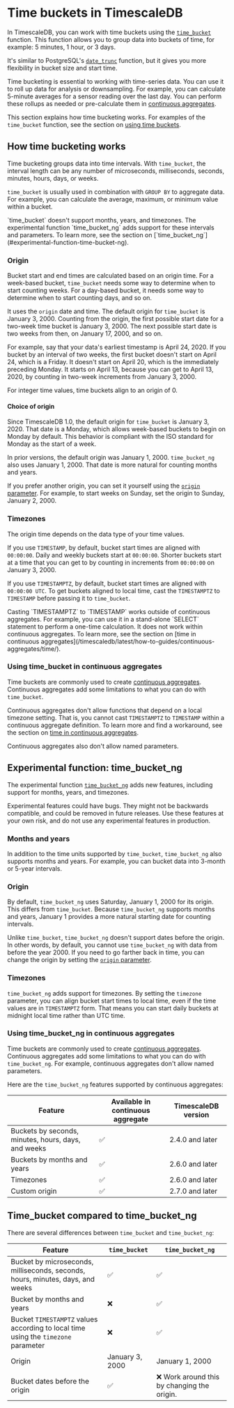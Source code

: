 # Time buckets in TimescaleDB
In TimescaleDB, you can work with time buckets using the
[`time_bucket`][time_bucket] function. This function allows you to group data
into buckets of time, for example: 5 minutes, 1 hour, or 3 days.

It's similar to PostgreSQL's [`date_trunc`][date_trunc] function, but it gives
you more flexibility in bucket size and start time.

Time bucketing is essential to working with time-series data. You can use it to
roll up data for analysis or downsampling. For example, you can calculate
5-minute averages for a sensor reading over the last day. You can perform these
rollups as needed or pre-calculate them in [continuous aggregates][caggs].

This section explains how time bucketing works. For examples of the
`time_bucket` function, see the section on [using time
buckets][use-time-buckets].

## How time bucketing works
Time bucketing groups data into time intervals. With `time_bucket`, the interval
length can be any number of microseconds, milliseconds, seconds, minutes, hours,
days, or weeks.

`time_bucket` is usually used in combination with `GROUP BY` to aggregate data.
For example, you can calculate the average, maximum, or minimum value within a
bucket.

<!-- TODO: insert time bucket and data diagram -->

<highlight type="note"> 
`time_bucket` doesn't support months, years, and timezones. The experimental
function `time_bucket_ng` adds support for these intervals and parameters. To
learn more, see the section on
[`time_bucket_ng`](#experimental-function-time-bucket-ng).
</highlight>

### Origin
Bucket start and end times are calculated based on an origin time. For a
week-based bucket, `time_bucket` needs some way to determine when to start
counting weeks. For a day-based bucket, it needs some way to determine when to
start counting days, and so on.

It uses the `origin` date and time. The default origin for `time_bucket` is
January 3, 2000. Counting from the origin, the first possible start date for a
two-week time bucket is January 3, 2000. The next possible start date is two
weeks from then, on January 17, 2000, and so on.

For example, say that your data's earliest timestamp is April 24, 2020. If you
bucket by an interval of two weeks, the first bucket doesn't start on April 24,
which is a Friday. It doesn't start on April 20, which is the immediately
preceding Monday. It starts on April 13, because you can get to April 13, 2020,
by counting in two-week increments from January 3, 2000.

<!-- TODO: insert time bucket origin diagram -->

For integer time values, time buckets align to an origin of 0.

#### Choice of origin
Since TimescaleDB 1.0, the default origin for `time_bucket` is January 3, 2020.
That date is a Monday, which allows week-based buckets to begin on Monday by
default. This behavior is compliant with the ISO standard for Monday as the
start of a week.

In prior versions, the default origin was January 1, 2000. `time_bucket_ng` also
uses January 1, 2000. That date is more natural for counting months and years.

If you prefer another origin, you can set it yourself using the [`origin`
parameter][origin]. For example, to start weeks on Sunday, set the origin to
Sunday, January 2, 2000.

### Timezones
The origin time depends on the data type of your time values.

If you use `TIMESTAMP`, by default, bucket start times are aligned with
`00:00:00`. Daily and weekly buckets start at `00:00:00`. Shorter buckets start
at a time that you can get to by counting in increments from `00:00:00` on
January 3, 2000.

If you use `TIMESTAMPTZ`, by default, bucket start times are aligned with
`00:00:00 UTC`. To get buckets aligned to local time, cast the `TIMESTAMPTZ` to
`TIMESTAMP` before passing it to `time_bucket`.

<highlight type="note">
Casting `TIMESTAMPTZ` to `TIMESTAMP` works outside of continuous aggregates. For
example, you can use it in a stand-alone `SELECT` statement to perform a
one-time calculation. It does not work within continuous aggregates. To learn 
more, see the section on [time in continuous aggregates](/timescaledb/latest/how-to-guides/continuous-aggregates/time/).
</highlight>

### Using time_bucket in continuous aggregates
Time buckets are commonly used to create [continuous aggregates][caggs].
Continuous aggregates add some limitations to what you can do with
`time_bucket`.

Continuous aggregates don't allow functions that depend on a local timezone
setting. That is, you cannot cast `TIMESTAMPTZ` to `TIMESTAMP` within a
continuous aggregate definition. To learn more and find a workaround, see the
section on [time in continuous aggregates][time-cagg].

Continuous aggregates also don't allow named parameters.

## Experimental function: time_bucket_ng
The experimental function [`time_bucket_ng`][time_bucket_ng] adds new features,
including support for months, years, and timezones.

<highlight type="warning">
Experimental features could have bugs. They might not be backwards compatible,
and could be removed in future releases. Use these features at your own risk,
and do not use any experimental features in production.
</highlight>

### Months and years
In addition to the time units supported by `time_bucket`, `time_bucket_ng` also
supports months and years. For example, you can bucket data into 3-month or
5-year intervals.

### Origin
By default, `time_bucket_ng` uses Saturday, January 1, 2000 for its origin. This
differs from `time_bucket`. Because `time_bucket_ng` supports months and years,
January 1 provides a more natural starting date for counting intervals.

Unlike `time_bucket`, `time_bucket_ng` doesn't support dates before the origin.
In other words, by default, you cannot use `time_bucket_ng` with data from
before the year 2000. If you need to go farther back in time, you can change the
origin by setting the [`origin` parameter][origin-ng].

### Timezones
`time_bucket_ng` adds support for timezones. By setting the `timezone`
parameter, you can align bucket start times to local time, even if the time
values are in `TIMESTAMPTZ` form. That means you can start daily buckets at
midnight local time rather than UTC time.

### Using time_bucket_ng in continuous aggregates
Time buckets are commonly used to create [continuous aggregates][caggs].
Continuous aggregates add some limitations to what you can do with
`time_bucket_ng`. For example, continuous aggregates don't allow named
parameters.

Here are the `time_bucket_ng` features supported by continuous aggregates:

|Feature|Available in continuous aggregate|TimescaleDB version|
|-|-|-|
|Buckets by seconds, minutes, hours, days, and weeks|✅|2.4.0 and later|
|Buckets by months and years|✅|2.6.0 and later|
|Timezones|✅|2.6.0 and later|
|Custom origin|✅|2.7.0 and later|

## Time_bucket compared to time_bucket_ng
There are several differences between `time_bucket` and `time_bucket_ng`:

|Feature|`time_bucket`|`time_bucket_ng`|
|-|-|-|
|Bucket by microseconds, milliseconds, seconds, hours, minutes, days, and weeks|✅|✅|
|Bucket by months and years|❌|✅|
|Bucket `TIMESTAMPTZ` values according to local time using the `timezone` parameter|❌|✅|
|Origin|January 3, 2000|January 1, 2000|
|Bucket dates before the origin|✅|❌ Work around this by changing the origin.|

[caggs]: /how-to-guides/continuous-aggregates/
[date_trunc]: https://www.postgresql.org/docs/current/functions-datetime.html#FUNCTIONS-DATETIME-TRUNC
[time_bucket]: /api/:currentVersion:/hyperfunctions/time_bucket/
[time_bucket_ng]: /api/:currentVersion:/hyperfunctions/time_bucket_ng/
[time-cagg]: /how-to-guides/continuous-aggregates/time/
[origin]: /api/:currentVersion:/hyperfunctions/time_bucket/#optional-arguments-for-interval-time-inputs
[origin-ng]: /api/:currentVersion:/hyperfunctions/time_bucket_ng/#optional-arguments
[use-time-buckets]: /how-to-guides/time-buckets/use-time-buckets/